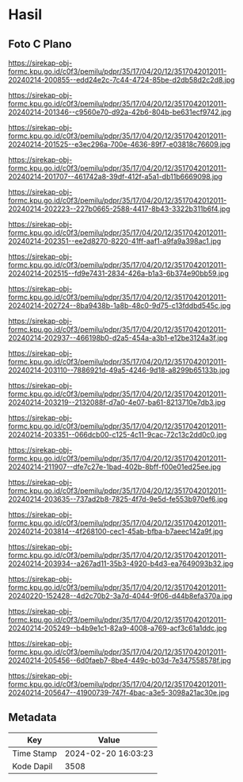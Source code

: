 # Hasil

## Foto C Plano

https://sirekap-obj-formc.kpu.go.id/c0f3/pemilu/pdpr/35/17/04/20/12/3517042012011-20240214-200855--edd24e2c-7c44-4724-85be-d2db58d2c2d8.jpg

https://sirekap-obj-formc.kpu.go.id/c0f3/pemilu/pdpr/35/17/04/20/12/3517042012011-20240214-201346--c9560e70-d92a-42b6-804b-be631ecf9742.jpg

https://sirekap-obj-formc.kpu.go.id/c0f3/pemilu/pdpr/35/17/04/20/12/3517042012011-20240214-201525--e3ec296a-700e-4636-89f7-e03818c76609.jpg

https://sirekap-obj-formc.kpu.go.id/c0f3/pemilu/pdpr/35/17/04/20/12/3517042012011-20240214-201707--461742a8-39df-412f-a5a1-db11b6669098.jpg

https://sirekap-obj-formc.kpu.go.id/c0f3/pemilu/pdpr/35/17/04/20/12/3517042012011-20240214-202223--227b0665-2588-4417-8b43-3322b311b6f4.jpg

https://sirekap-obj-formc.kpu.go.id/c0f3/pemilu/pdpr/35/17/04/20/12/3517042012011-20240214-202351--ee2d8270-8220-41ff-aaf1-a9fa9a398ac1.jpg

https://sirekap-obj-formc.kpu.go.id/c0f3/pemilu/pdpr/35/17/04/20/12/3517042012011-20240214-202515--fd9e7431-2834-426a-b1a3-6b374e90bb59.jpg

https://sirekap-obj-formc.kpu.go.id/c0f3/pemilu/pdpr/35/17/04/20/12/3517042012011-20240214-202724--8ba9438b-1a8b-48c0-9d75-c13fddbd545c.jpg

https://sirekap-obj-formc.kpu.go.id/c0f3/pemilu/pdpr/35/17/04/20/12/3517042012011-20240214-202937--466198b0-d2a5-454a-a3b1-e12be3124a3f.jpg

https://sirekap-obj-formc.kpu.go.id/c0f3/pemilu/pdpr/35/17/04/20/12/3517042012011-20240214-203110--7886921d-49a5-4246-9d18-a8299b65133b.jpg

https://sirekap-obj-formc.kpu.go.id/c0f3/pemilu/pdpr/35/17/04/20/12/3517042012011-20240214-203219--2132088f-d7a0-4e07-ba61-8213710e7db3.jpg

https://sirekap-obj-formc.kpu.go.id/c0f3/pemilu/pdpr/35/17/04/20/12/3517042012011-20240214-203351--066dcb00-c125-4c11-9cac-72c13c2dd0c0.jpg

https://sirekap-obj-formc.kpu.go.id/c0f3/pemilu/pdpr/35/17/04/20/12/3517042012011-20240214-211907--dfe7c27e-1bad-402b-8bff-f00e01ed25ee.jpg

https://sirekap-obj-formc.kpu.go.id/c0f3/pemilu/pdpr/35/17/04/20/12/3517042012011-20240214-203635--737ad2b8-7825-4f7d-9e5d-fe553b970ef6.jpg

https://sirekap-obj-formc.kpu.go.id/c0f3/pemilu/pdpr/35/17/04/20/12/3517042012011-20240214-203814--4f268100-cec1-45ab-bfba-b7aeec142a9f.jpg

https://sirekap-obj-formc.kpu.go.id/c0f3/pemilu/pdpr/35/17/04/20/12/3517042012011-20240214-203934--a267ad11-35b3-4920-b4d3-ea7649093b32.jpg

https://sirekap-obj-formc.kpu.go.id/c0f3/pemilu/pdpr/35/17/04/20/12/3517042012011-20240220-152428--4d2c70b2-3a7d-4044-9f06-d44b8efa370a.jpg

https://sirekap-obj-formc.kpu.go.id/c0f3/pemilu/pdpr/35/17/04/20/12/3517042012011-20240214-205249--b4b9e1c1-82a9-4008-a769-acf3c61a1ddc.jpg

https://sirekap-obj-formc.kpu.go.id/c0f3/pemilu/pdpr/35/17/04/20/12/3517042012011-20240214-205456--6d0faeb7-8be4-449c-b03d-7e347558578f.jpg

https://sirekap-obj-formc.kpu.go.id/c0f3/pemilu/pdpr/35/17/04/20/12/3517042012011-20240214-205647--41900739-747f-4bac-a3e5-3098a21ac30e.jpg


## Metadata

| Key        | Value               |
| ---------- | ------------------- |
| Time Stamp | 2024-02-20 16:03:23 |
| Kode Dapil | 3508                |




